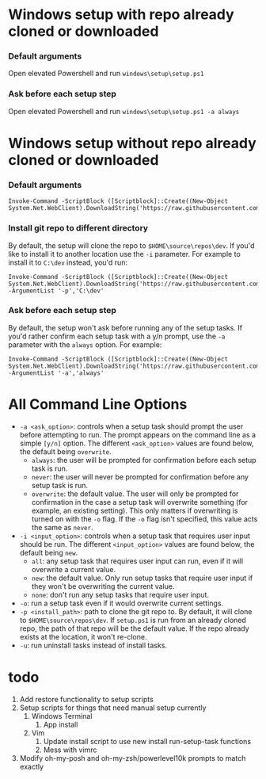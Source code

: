 # Windows setup with repo already cloned or downloaded

### Default arguments 
Open elevated Powershell and run `windows\setup\setup.ps1`

### Ask before each setup step
Open elevated Powershell and run `windows\setup\setup.ps1 -a always`

# Windows setup without repo already cloned or downloaded

### Default arguments
```
Invoke-Command -ScriptBlock ([Scriptblock]::Create((New-Object System.Net.WebClient).DownloadString('https://raw.githubusercontent.com/tdashroy/dev/test/windows/setup/setup.ps1')))

```

### Install git repo to different directory
By default, the setup will clone the repo to `$HOME\source\repos\dev`. If you'd like to install it to another location use the `-i` parameter. 
For example to install it to `C:\dev` instead, you'd run:
```
Invoke-Command -ScriptBlock ([Scriptblock]::Create((New-Object System.Net.WebClient).DownloadString('https://raw.githubusercontent.com/tdashroy/dev/test/windows/setup/setup.ps1'))) -ArgumentList '-p','C:\dev'
```

### Ask before each setup step
By default, the setup won't ask before running any of the setup tasks. If you'd rather confirm each setup task with a y/n prompt, use the `-a` parameter with the `always` option. For example: 
```
Invoke-Command -ScriptBlock ([Scriptblock]::Create((New-Object System.Net.WebClient).DownloadString('https://raw.githubusercontent.com/tdashroy/dev/test/windows/setup/setup.ps1'))) -ArgumentList '-a','always'
```

# All Command Line Options

- `-a <ask_option>`: controls when a setup task should prompt the user before attempting to run. The prompt appears on the command line as a simple `[y/n]` option. The different `<ask_option>` values are found below, the default being `overwrite`.  
  - `always`: the user will be prompted for confirmation before each setup task is run. 
  - `never`: the user will never be prompted for confirmation before any setup task is run.
  - `overwrite`: the default value. The user will only be prompted for confirmation in the case a setup task will overwrite something (for example, an existing setting). This only matters if overwriting is turned on with the `-o` flag. If the `-o` flag isn't specified, this value acts the same as `never`. 
- `-i <input_option>`: controls when a setup task that requires user input should be run. The different `<input_option>` values are found below, the default being `new`.
  - `all`: any setup task that requires user input can run, even if it will overwrite a current value. 
  - `new`: the default value. Only run setup tasks that require user input if they won't be overwriting the current value. 
  - `none`: don't run any setup tasks that require user input.
- `-o`: run a setup task even if it would overwrite current settings. 
- `-p <install_path>`: path to clone the git repo to. By default, it will clone to `$HOME\source\repos\dev`. If `setup.ps1` is run from an already cloned repo, the path of that repo will be the default value. If the repo already exists at the location, it won't re-clone.
- `-u`: run uninstall tasks instead of install tasks.

# todo
1. Add restore functionality to setup scripts
1. Setup scripts for things that need manual setup currently
    1. Windows Terminal
        1. App install
    1. Vim
        1. Update install script to use new install run-setup-task functions
        1. Mess with vimrc
1. Modify oh-my-posh and oh-my-zsh/powerlevel10k prompts to match exactly
